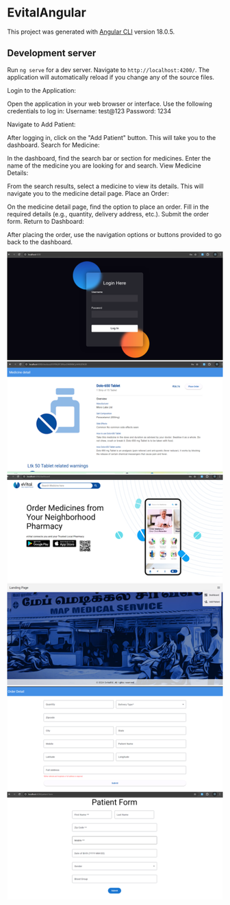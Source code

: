# EvitalAngular

This project was generated with [Angular CLI](https://github.com/angular/angular-cli) version 18.0.5.

## Development server

Run `ng serve` for a dev server. Navigate to `http://localhost:4200/`. The application will automatically reload if you change any of the source files.

Login to the Application:

Open the application in your web browser or interface.
Use the following credentials to log in:
Username: test@123
Password: 1234

Navigate to Add Patient:

After logging in, click on the "Add Patient" button.
This will take you to the dashboard.
Search for Medicine:

In the dashboard, find the search bar or section for medicines.
Enter the name of the medicine you are looking for and search.
View Medicine Details:

From the search results, select a medicine to view its details.
This will navigate you to the medicine detail page.
Place an Order:

On the medicine detail page, find the option to place an order.
Fill in the required details (e.g., quantity, delivery address, etc.).
Submit the order form.
Return to Dashboard:

After placing the order, use the navigation options or buttons provided to go back to the dashboard.


![Log in page](./src/assets/runningAPP/login.png)
![Log in page](./src/assets/runningAPP/checkout.png)
![Log in page](./src/assets/runningAPP/dashboard.png)
![Log in page](./src/assets/runningAPP/landingPage.png)
![Log in page](./src/assets/runningAPP/placeOrder.png)
![Log in page](./src/assets/runningAPP/addPatient.png)

